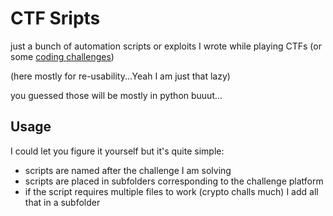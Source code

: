 # CTF Sripts

just a bunch of automation scripts or exploits I wrote while playing CTFs
(or some [coding challenges](https://github.com/nair0lf32/challenger))

(here mostly for re-usability...Yeah I am just that lazy)

you guessed those will be mostly in python buuut...

## Usage

I could let you figure it yourself but it's quite simple:

- scripts are named after the challenge I am solving
- scripts are placed in subfolders corresponding to the challenge platform
- if the script requires multiple files to work (crypto challs much) I add all that in a subfolder
